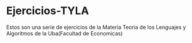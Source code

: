 # Ejercicios-TYLA
Estos son una serie de ejercicios de la Materia Teoria de los Lenguajes y Algoritmos de la Uba(Facultad de Economicas)
